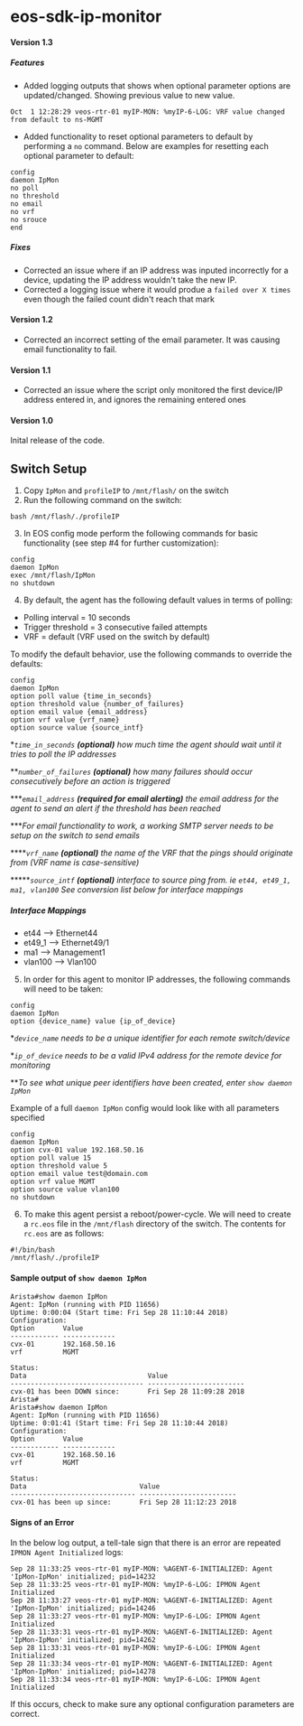 # eos-sdk-ip-monitor

#### Version 1.3
##### Features
- Added logging outputs that shows when optional parameter options are updated/changed.  Showing previous value to new value.
```
Oct  1 12:28:29 veos-rtr-01 myIP-MON: %myIP-6-LOG: VRF value changed from default to ns-MGMT
```
- Added functionality to reset optional parameters to default by performing a `no` command. Below are examples for resetting each optional parameter to default:
```
config
daemon IpMon
no poll
no threshold
no email
no vrf
no srouce
end
```

##### Fixes
- Corrected an issue where if an IP address was inputed incorrectly for a device, updating the IP address wouldn't take the new IP.
- Corrected a logging issue where it would produe a `failed over X times` even though the failed count didn't reach that mark

#### Version 1.2
- Corrected an incorrect setting of the email parameter.  It was causing email functionality to fail.

#### Version 1.1
- Corrected an issue where the script only monitored the first device/IP address entered in, and ignores the remaining entered ones

#### Version 1.0
Inital release of the code.

## Switch Setup
1. Copy `IpMon` and `profileIP` to `/mnt/flash/` on the switch
2. Run the following command on the switch: 
```
bash /mnt/flash/./profileIP
```
3. In EOS config mode perform the following commands for basic functionality (see step #4 for further customization):
```
config
daemon IpMon
exec /mnt/flash/IpMon
no shutdown
```
4. By default, the agent has the following default values in terms of polling:
- Polling interval = 10 seconds
- Trigger threshold = 3 consecutive failed attempts
- VRF = default (VRF used on the switch by default)

To modify the default behavior, use the following commands to override the defaults:
```
config
daemon IpMon
option poll value {time_in_seconds}
option threshold value {number_of_failures}
option email value {email_address}
option vrf value {vrf_name}
option source value {source_intf}
```
**`time_in_seconds` **(optional)** how much time the agent should wait until it tries to poll the IP addresses*

***`number_of_failures` **(optional)** how many failures should occur consecutively before an action is triggered*

****`email_address` **(required for email alerting)** the email address for the agent to send an alert if the threshold has been reached*

****For email functionality to work, a working SMTP server needs to be setup on the switch to send emails*

*****`vrf_name` **(optional)** the name of the VRF that the pings should originate from (VRF name is case-sensitive)*

******`source_intf` **(optional)** interface to source ping from. ie `et44, et49_1, ma1, vlan100` See conversion list below for interface mappings*

##### Interface Mappings
- et44 --> Ethernet44
- et49_1 --> Ethernet49/1
- ma1 --> Management1
- vlan100 --> Vlan100

5. In order for this agent to monitor IP addresses, the following commands will need to be taken:
```
config
daemon IpMon
option {device_name} value {ip_of_device}
```
**`device_name` needs to be a unique identifier for each remote switch/device*

**`ip_of_device` needs to be a valid IPv4 address for the remote device for monitoring*

***To see what unique peer identifiers have been created, enter `show daemon IpMon`*

Example of a full `daemon IpMon` config would look like with all parameters specified
```
config
daemon IpMon
option cvx-01 value 192.168.50.16
option poll value 15
option threshold value 5
option email value test@domain.com
option vrf value MGMT
option source value vlan100
no shutdown
```
6. To make this agent persist a reboot/power-cycle.  We will need to create a `rc.eos` file in the `/mnt/flash` directory of the switch.  The contents for `rc.eos` are as follows:
```
#!/bin/bash
/mnt/flash/./profileIP
```

#### Sample output of `show daemon IpMon`
```
Arista#show daemon IpMon
Agent: IpMon (running with PID 11656)
Uptime: 0:00:04 (Start time: Fri Sep 28 11:10:44 2018)
Configuration:
Option       Value
------------ -------------
cvx-01       192.168.50.16
vrf          MGMT

Status:
Data                              Value
--------------------------------- ------------------------
cvx-01 has been DOWN since:       Fri Sep 28 11:09:28 2018
Arista#
Arista#show daemon IpMon
Agent: IpMon (running with PID 11656)
Uptime: 0:01:41 (Start time: Fri Sep 28 11:10:44 2018)
Configuration:
Option       Value
------------ -------------
cvx-01       192.168.50.16
vrf          MGMT

Status:
Data                            Value
------------------------------- ------------------------
cvx-01 has been up since:       Fri Sep 28 11:12:23 2018
```

#### Signs of an Error
In the below log output, a tell-tale sign that there is an error are repeated `IPMON Agent Initialized` logs:
```
Sep 28 11:33:25 veos-rtr-01 myIP-MON: %AGENT-6-INITIALIZED: Agent 'IpMon-IpMon' initialized; pid=14232
Sep 28 11:33:25 veos-rtr-01 myIP-MON: %myIP-6-LOG: IPMON Agent Initialized
Sep 28 11:33:27 veos-rtr-01 myIP-MON: %AGENT-6-INITIALIZED: Agent 'IpMon-IpMon' initialized; pid=14246
Sep 28 11:33:27 veos-rtr-01 myIP-MON: %myIP-6-LOG: IPMON Agent Initialized
Sep 28 11:33:31 veos-rtr-01 myIP-MON: %AGENT-6-INITIALIZED: Agent 'IpMon-IpMon' initialized; pid=14262
Sep 28 11:33:31 veos-rtr-01 myIP-MON: %myIP-6-LOG: IPMON Agent Initialized
Sep 28 11:33:34 veos-rtr-01 myIP-MON: %AGENT-6-INITIALIZED: Agent 'IpMon-IpMon' initialized; pid=14278
Sep 28 11:33:34 veos-rtr-01 myIP-MON: %myIP-6-LOG: IPMON Agent Initialized
```

If this occurs, check to make sure any optional configuration parameters are correct.